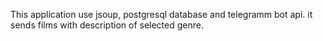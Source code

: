 This application use jsoup, postgresql database and telegramm bot api. it sends films with description of selected genre.
